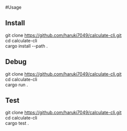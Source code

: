 #Usage
## Install
git clone https://github.com/haruki7049/calculate-cli.git  
cd calculate-cli  
cargo install --path .

## Debug
git clone https://github.com/haruki7049/calculate-cli.git  
cd calculate-cli  
cargo run .

## Test
git clone https://github.com/haruki7049/calculate-cli.git  
cd calculate-cli  
cargo test .
